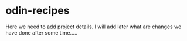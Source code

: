 # odin-recipes
Here we need to add project details. I will add later what are changes we have done after some time.....
